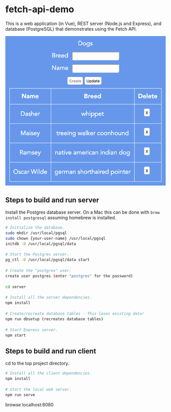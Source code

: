 # fetch-api-demo

This is a web application (in Vue), REST server (Node.js and Express),
and database (PostgreSQL) that demonstrates using the Fetch API.

![screenshot](./fetch-api-demo.png)

## Steps to build and run server

Install the Postgres database server.
On a Mac this can be done with `brew install postgresql`
assuming homebrew is installed.

```bash
# Initialize the database.
sudo mkdir /usr/local/pgsql
sudo chown {your-user-name} /usr/local/pgsql
initdb -D /usr/local/pgsql/data

# Start the Postgres server.
pg_ctl -D /usr/local/pgsql/data start

# Create the "postgres" user.
create user postgres (enter "postgres" for the password)

cd server

# Install all the server dependencies.
npm install

# Create/recreate database tables - This loses existing data!
npm run dbsetup (recreates database tables)

# Start Express server.
npm start
```

## Steps to build and run client

cd to the top project directory.

```bash
# Install all the client dependencies.
npm install

# Start the local web server.
npm run serve
```

browse localhost:8080

